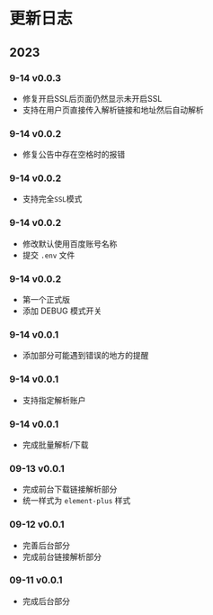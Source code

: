 # 更新日志

## 2023

### 9-14 v0.0.3

- 修复开启SSL后页面仍然显示未开启SSL
- 支持在用户页直接传入解析链接和地址然后自动解析

### 9-14 v0.0.2

- 修复公告中存在空格时的报错

### 9-14 v0.0.2

- 支持完全`SSL`模式

### 9-14 v0.0.2

- 修改默认使用百度账号名称
- 提交 `.env` 文件

### 9-14 v0.0.2

- 第一个正式版
- 添加 DEBUG 模式开关

### 9-14 v0.0.1

- 添加部分可能遇到错误的地方的提醒

### 9-14 v0.0.1

- 支持指定解析账户

### 9-14 v0.0.1

- 完成批量解析/下载

### 09-13 v0.0.1

- 完成前台下载链接解析部分
- 统一样式为 `element-plus` 样式

### 09-12 v0.0.1

- 完善后台部分
- 完成前台链接解析部分

### 09-11 v0.0.1

- 完成后台部分

